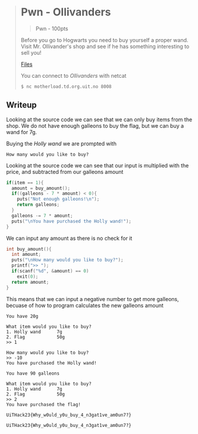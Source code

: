 > # Pwn - Ollivanders
> > Pwn - 100pts
>
> Before you go to Hogwarts you need to buy yourself a proper wand. <br>
> Visit Mr. Ollivander's shop and see if he has something interesting to sell you!
>
> [Files](src/ollivanders)
>
> You can connect to *Ollivanders* with netcat
> ```bash
> $ nc motherload.td.org.uit.no 8008
> ```

## Writeup
Looking at the source code we can see that we can only buy items from the shop. We do not have enough galleons to buy the flag, but we can buy a wand for 7g. <br>

Buying the *Holly wand* we are prompted with
```
How many would you like to buy?
```
Looking at the source code we can see that our input is multiplied with the price, and subtracted from our galleons amount
```c
if(item == 1){
  amount = buy_amount();
  if((galleons - 7 * amount) < 0){
    puts("Not enough galleons!\n");
    return galleons;
  }
  galleons -= 7 * amount;
  puts("\nYou have purchased the Holly wand!");
}
```
We can input any amount as there is no check for it
```c
int buy_amount(){
  int amount;
  puts("\nHow many would you like to buy?");
  printf(">> ");
  if(scanf("%d", &amount) == 0)
    exit(0);
  return amount;
}
```
This means that we can input a negative number to get more galleons, becuase of how to program calculates the new galleons amount

```
You have 20g

What item would you like to buy?
1. Holly wand      7g
2. Flag            50g
>> 1

How many would you like to buy?
>> -10
You have purchased the Holly wand!

You have 90 galleons

What item would you like to buy?
1. Holly wand      7g
2. Flag            50g
>> 2
You have purchased the flag!

UiTHack23{Why_w0uld_y0u_buy_4_n3gat1ve_am0un7?}
```
```
UiTHack23{Why_w0uld_y0u_buy_4_n3gat1ve_am0un7?}
```

